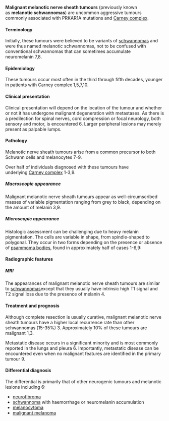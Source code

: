 
**Malignant melanotic nerve sheath tumours** (previously known as **melanotic schwannomas**) are uncommon aggressive tumours commonly associated with PRKAR1A mutations and [Carney complex](https://radiopaedia.org/articles/carney-complex). 

#### Terminology

Initially, these tumours were believed to be variants of [schwannomas](https://radiopaedia.org/articles/schwannoma) and were thus named melanotic schwannomas, not to be confused with conventional schwannomas that can sometimes accumulate neuromelanin 7,8. 

#### Epidemiology

These tumours occur most often in the third through fifth decades, younger in patients with Carney complex 1,5,7,10.

#### Clinical presentation

Clinical presentation will depend on the location of the tumour and whether or not it has undergone malignant degeneration with metastases. As there is a predilection for spinal nerves, cord compression or focal neurology, both sensory and motor, is encountered 6. Larger peripheral lesions may merely present as palpable lumps. 

#### Pathology

Melanotic nerve sheath tumours arise from a common precursor to both Schwann cells and melanocytes 7-9.  

Over half of individuals diagnosed with these tumours have underlying [Carney complex](https://radiopaedia.org/articles/carney-complex) 1-3,9. 

##### Macroscopic appearance

Malignant melanotic nerve sheath tumours appear as well-circumscribed masses of variable pigmentation ranging from grey to black, depending on the amount of melanin 3,9. 

##### Microscopic appearance

Histologic assessment can be challenging due to heavy melanin pigmentation. The cells are variable in shape, from spindle-shaped to polygonal. They occur in two forms depending on the presence or absence of [psammoma bodies](https://radiopaedia.org/articles/psammoma-bodies), found in approximately half of cases 1-6,9:

#### Radiographic features

##### MRI

The appearances of malignant melanotic nerve sheath tumours are similar to [schwannomas](https://radiopaedia.org/articles/schwannoma)except that they usually have intrinsic high T1 signal and T2 signal loss due to the presence of melanin 4. 

#### Treatment and prognosis

Although complete resection is usually curative, malignant melanotic nerve sheath tumours have a higher local recurrence rate than other schwannomas (15-35%) 3. Approximately 10% of these tumours are malignant 1,3.

Metastatic disease occurs in a significant minority and is most commonly reported in the lungs and pleura 6. Importantly, metastatic disease can be encountered even when no malignant features are identified in the primary tumour 9. 

#### Differential diagnosis

The differential is primarily that of other neurogenic tumours and melanotic lesions including 6: 

- [neurofibroma](https://radiopaedia.org/articles/neurofibroma)
- [schwannoma](https://radiopaedia.org/articles/schwannoma) with haemorrhage or neuromelanin accumulation
- [melanocytoma](https://radiopaedia.org/articles/meningeal-melanocytoma)
- [malignant melanoma](https://radiopaedia.org/articles/malignant-melanoma)